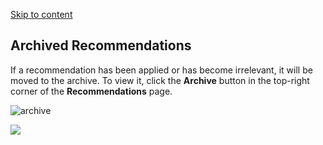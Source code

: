 [Skip to content](https://hystax.com/documentation/optscale/#archived-recommendations)

## Archived Recommendations

If a recommendation has been applied or has become irrelevant, it will be moved to the archive. To view it, click the **Archive** button in the top-right corner of the **Recommendations** page.

![archive](https://hystax.com/documentation/optscale/_static/screens/optscales_recommendations/archive.png)

![](https://hystax.com/documentation/optscale/images/snipp4.svg)